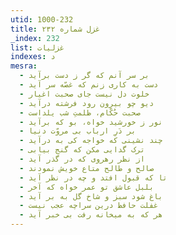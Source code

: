 ```yaml
---
utid: 1000-232
title: غزل شماره ۲۳۲
_index: 232
list: غزلیات
indexes: د
mesra:
  - بر سر آنم که گر ز دست برآید
  - دست به کاری زنم که غصّه سر آید
  - خلوت دل نیست جای صحبت اغیار
  - دیو چو بیرون رود فرشته درآید
  - صحبت حُکّام، ظلمتِ شب یلداست
  - نور ز خورشید خواه، بو که برآید
  - بر دَرِ ارباب بی مروّت دنیا
  - چند نشینی که خواجه کی به درآید
  - ترک گدایی مکن که گنج بیابی
  - از نظر رهروی که در گذر آید
  - صالح و طالح متاع خویش نمودند
  - تا که قبول افتد و چه در نظر آید
  - بلبل عاشق تو عمر خواه که آخر
  - باغ شود سبز و شاخ گل به بر آید
  - غفلت حافظ درین سراچه عجب نیست
  - هر که به میخانه رفت بی خبر آید
---
```

